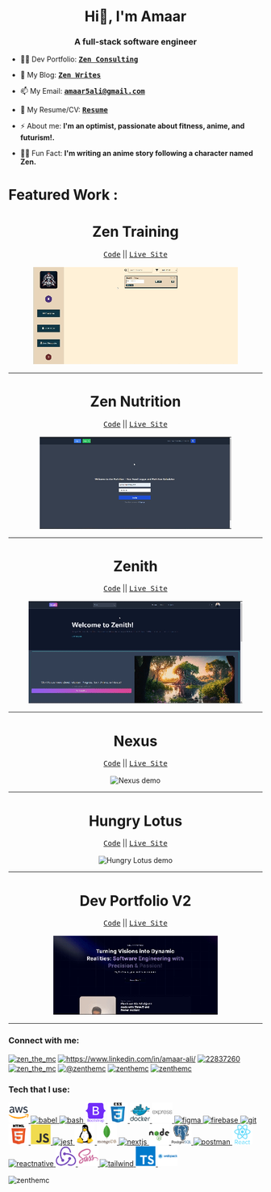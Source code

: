 <h1 align="center">Hi👋, I'm Amaar</h1>
<h3 align="center">A full-stack software engineer</h3>

- 👨‍💻 Dev Portfolio: <kbd><strong>[Zen Consulting](https://zenconsulting.vercel.app/)</strong></kbd>

- 📝 My Blog: <kbd><strong>[Zen Writes](https://medium.com/@ZenTheMC/)</strong></kbd>

- 📫 My Email: <kbd><strong>**amaar5ali@gmail.com**</strong></kbd>

- 📄 My Resume/CV: <kbd><strong>[Resume](https://drive.google.com/file/d/1sWqRmObnnNJNXQ7MoMhZOnCK2HZShdDn/view?usp=sharing)</strong></kbd>

- ⚡ About me: **I'm an optimist, passionate about fitness, anime, and futurism!.**

- 🦸‍♂️ Fun Fact: **I'm writing an anime story following a character named Zen.**

<h1><strong>Featured Work :</strong></h1>

<h1 align="center">
Zen Training
</h1>
<div align="center">
<kbd><a href=https://github.com/ZenTheMC/Zen-Training>Code</a></kbd>
 || 
<kbd><a href=https://js-react-hypertrophy-app.web.app>Live Site</a></kbd>
</div>
<br />
<div align="center">
  <img src="Zen Training vid.gif" alt="Zen Training demo">
</div>
<hr />

<h1 align="center">
Zen Nutrition
</h1>
<div align="center">
<kbd><a href=https://github.com/ZenTheMC/Zen-Nutrition>Code</a></kbd>
 || 
<kbd><a href=https://zen-nutrition.vercel.app>Live Site</a></kbd>
</div>
<br />
<div align="center">
  <img src="Zen Nutrition vid.gif" alt="Zen Nutrition demo">
</div>
<hr />

<h1 align="center">
Zenith
</h1>
<div align="center">
<kbd><a href=https://github.com/ZenTheMC/Zenith>Code</a></kbd>
 || 
<kbd><a href=https://zenith-ug18.onrender.com>Live Site</a></kbd>
</div>
<br />
<div align="center">
  <img src="Zenith vid.gif" alt="Zenith demo">
</div>
<hr />

<h1 align="center">
Nexus
</h1>
<div align="center">
<kbd><a href=https://github.com/ZenTheMC/Nexus>Code</a></kbd>
 || 
<kbd><a href=https://nexus-zen.vercel.app>Live Site</a></kbd>
</div>
<br />
<div align="center">
  <img src="Nexus vid.gif" alt="Nexus demo">
</div>
<hr />

<h1 align="center">
Hungry Lotus
</h1>
<div align="center">
<kbd><a href=https://github.com/ZenTheMC/Hungry-Lotus>Code</a></kbd>
 || 
<kbd><a href=https://hungry-lotus.vercel.app>Live Site</a></kbd>
</div>
<br />
<div align="center">
  <img src="Hungry Lotus vid.gif" alt="Hungry Lotus demo">
</div>
<hr />

<h1 align="center">
Dev Portfolio V2
</h1>
<div align="center">
<kbd><a href=https://github.com/ZenTheMC/portfolio-v2>Code</a></kbd>
 || 
<kbd><a href=https://zenconsulting.vercel.app>Live Site</a></kbd>
</div>
<br />
<div align="center">
  <img src="Portfolio2vid.gif" alt="Portfolio v2 demo">
</div>
<hr />

<h3 align="left">Connect with me:</h3>
<p align="left">
<a href="https://twitter.com/zen_the_mc" target="blank"><img align="center" src="https://raw.githubusercontent.com/rahuldkjain/github-profile-readme-generator/master/src/images/icons/Social/twitter.svg" alt="zen_the_mc" height="30" width="40" /></a>
<a href="https://linkedin.com/in/https://www.linkedin.com/in/amaar-ali/" target="blank"><img align="center" src="https://raw.githubusercontent.com/rahuldkjain/github-profile-readme-generator/master/src/images/icons/Social/linked-in-alt.svg" alt="https://www.linkedin.com/in/amaar-ali/" height="30" width="40" /></a>
<a href="https://stackoverflow.com/users/22837260" target="blank"><img align="center" src="https://raw.githubusercontent.com/rahuldkjain/github-profile-readme-generator/master/src/images/icons/Social/stack-overflow.svg" alt="22837260" height="30" width="40" /></a>
<a href="https://instagram.com/zen_the_mc" target="blank"><img align="center" src="https://raw.githubusercontent.com/rahuldkjain/github-profile-readme-generator/master/src/images/icons/Social/instagram.svg" alt="zen_the_mc" height="30" width="40" /></a>
<a href="https://medium.com/@zenthemc" target="blank"><img align="center" src="https://raw.githubusercontent.com/rahuldkjain/github-profile-readme-generator/master/src/images/icons/Social/medium.svg" alt="@zenthemc" height="30" width="40" /></a>
<a href="https://www.youtube.com/c/zenthemc" target="blank"><img align="center" src="https://raw.githubusercontent.com/rahuldkjain/github-profile-readme-generator/master/src/images/icons/Social/youtube.svg" alt="zenthemc" height="30" width="40" /></a>
<a href="https://discord.gg/zenthemc" target="blank"><img align="center" src="https://raw.githubusercontent.com/rahuldkjain/github-profile-readme-generator/master/src/images/icons/Social/discord.svg" alt="zenthemc" height="30" width="40" /></a>
</p>

<h3 align="left">Tech that I use:</h3>
<p align="left"> <a href="https://aws.amazon.com" target="_blank" rel="noreferrer"> <img src="https://raw.githubusercontent.com/devicons/devicon/master/icons/amazonwebservices/amazonwebservices-original-wordmark.svg" alt="aws" width="40" height="40"/> </a> <a href="https://babeljs.io/" target="_blank" rel="noreferrer"> <img src="https://www.vectorlogo.zone/logos/babeljs/babeljs-icon.svg" alt="babel" width="40" height="40"/> </a> <a href="https://www.gnu.org/software/bash/" target="_blank" rel="noreferrer"> <img src="https://www.vectorlogo.zone/logos/gnu_bash/gnu_bash-icon.svg" alt="bash" width="40" height="40"/> </a> <a href="https://getbootstrap.com" target="_blank" rel="noreferrer"> <img src="https://raw.githubusercontent.com/devicons/devicon/master/icons/bootstrap/bootstrap-plain-wordmark.svg" alt="bootstrap" width="40" height="40"/> </a> <a href="https://www.w3schools.com/css/" target="_blank" rel="noreferrer"> <img src="https://raw.githubusercontent.com/devicons/devicon/master/icons/css3/css3-original-wordmark.svg" alt="css3" width="40" height="40"/> </a> <a href="https://www.docker.com/" target="_blank" rel="noreferrer"> <img src="https://raw.githubusercontent.com/devicons/devicon/master/icons/docker/docker-original-wordmark.svg" alt="docker" width="40" height="40"/> </a> <a href="https://expressjs.com" target="_blank" rel="noreferrer"> <img src="https://raw.githubusercontent.com/devicons/devicon/master/icons/express/express-original-wordmark.svg" alt="express" width="40" height="40"/> </a> <a href="https://www.figma.com/" target="_blank" rel="noreferrer"> <img src="https://www.vectorlogo.zone/logos/figma/figma-icon.svg" alt="figma" width="40" height="40"/> </a> <a href="https://firebase.google.com/" target="_blank" rel="noreferrer"> <img src="https://www.vectorlogo.zone/logos/firebase/firebase-icon.svg" alt="firebase" width="40" height="40"/> </a> <a href="https://git-scm.com/" target="_blank" rel="noreferrer"> <img src="https://www.vectorlogo.zone/logos/git-scm/git-scm-icon.svg" alt="git" width="40" height="40"/> </a> <a href="https://www.w3.org/html/" target="_blank" rel="noreferrer"> <img src="https://raw.githubusercontent.com/devicons/devicon/master/icons/html5/html5-original-wordmark.svg" alt="html5" width="40" height="40"/> </a> <a href="https://developer.mozilla.org/en-US/docs/Web/JavaScript" target="_blank" rel="noreferrer"> <img src="https://raw.githubusercontent.com/devicons/devicon/master/icons/javascript/javascript-original.svg" alt="javascript" width="40" height="40"/> </a> <a href="https://jestjs.io" target="_blank" rel="noreferrer"> <img src="https://www.vectorlogo.zone/logos/jestjsio/jestjsio-icon.svg" alt="jest" width="40" height="40"/> </a> <a href="https://www.linux.org/" target="_blank" rel="noreferrer"> <img src="https://raw.githubusercontent.com/devicons/devicon/master/icons/linux/linux-original.svg" alt="linux" width="40" height="40"/> </a> <a href="https://www.mongodb.com/" target="_blank" rel="noreferrer"> <img src="https://raw.githubusercontent.com/devicons/devicon/master/icons/mongodb/mongodb-original-wordmark.svg" alt="mongodb" width="40" height="40"/> </a> <a href="https://nextjs.org/" target="_blank" rel="noreferrer"> <img src="https://cdn.worldvectorlogo.com/logos/nextjs-2.svg" alt="nextjs" width="40" height="40"/> </a> <a href="https://nodejs.org" target="_blank" rel="noreferrer"> <img src="https://raw.githubusercontent.com/devicons/devicon/master/icons/nodejs/nodejs-original-wordmark.svg" alt="nodejs" width="40" height="40"/> </a> <a href="https://www.postgresql.org" target="_blank" rel="noreferrer"> <img src="https://raw.githubusercontent.com/devicons/devicon/master/icons/postgresql/postgresql-original-wordmark.svg" alt="postgresql" width="40" height="40"/> </a> <a href="https://postman.com" target="_blank" rel="noreferrer"> <img src="https://www.vectorlogo.zone/logos/getpostman/getpostman-icon.svg" alt="postman" width="40" height="40"/> </a> <a href="https://reactjs.org/" target="_blank" rel="noreferrer"> <img src="https://raw.githubusercontent.com/devicons/devicon/master/icons/react/react-original-wordmark.svg" alt="react" width="40" height="40"/> </a> <a href="https://reactnative.dev/" target="_blank" rel="noreferrer"> <img src="https://reactnative.dev/img/header_logo.svg" alt="reactnative" width="40" height="40"/> </a> <a href="https://redux.js.org" target="_blank" rel="noreferrer"> <img src="https://raw.githubusercontent.com/devicons/devicon/master/icons/redux/redux-original.svg" alt="redux" width="40" height="40"/> </a> <a href="https://sass-lang.com" target="_blank" rel="noreferrer"> <img src="https://raw.githubusercontent.com/devicons/devicon/master/icons/sass/sass-original.svg" alt="sass" width="40" height="40"/> </a> <a href="https://tailwindcss.com/" target="_blank" rel="noreferrer"> <img src="https://www.vectorlogo.zone/logos/tailwindcss/tailwindcss-icon.svg" alt="tailwind" width="40" height="40"/> </a> <a href="https://www.typescriptlang.org/" target="_blank" rel="noreferrer"> <img src="https://raw.githubusercontent.com/devicons/devicon/master/icons/typescript/typescript-original.svg" alt="typescript" width="40" height="40"/> </a> <a href="https://webpack.js.org" target="_blank" rel="noreferrer"> <img src="https://raw.githubusercontent.com/devicons/devicon/d00d0969292a6569d45b06d3f350f463a0107b0d/icons/webpack/webpack-original-wordmark.svg" alt="webpack" width="40" height="40"/> </a> </p>

<p><img align="center" src="https://github-readme-streak-stats.herokuapp.com/?user=zenthemc&" alt="zenthemc" /></p>

